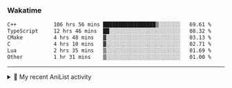 ### Wakatime
<!--START_SECTION:waka-->

```txt
C++            106 hrs 56 mins █████████████████▒░░░░░░░   69.61 %
TypeScript     12 hrs 46 mins  ██░░░░░░░░░░░░░░░░░░░░░░░   08.32 %
CMake          4 hrs 48 mins   ▓░░░░░░░░░░░░░░░░░░░░░░░░   03.13 %
C              4 hrs 10 mins   ▓░░░░░░░░░░░░░░░░░░░░░░░░   02.71 %
Lua            2 hrs 35 mins   ▒░░░░░░░░░░░░░░░░░░░░░░░░   01.69 %
Other          1 hr 31 mins    ▒░░░░░░░░░░░░░░░░░░░░░░░░   01.00 %
```

<!--END_SECTION:waka-->

<!--
<h4>Leetcode</h4>

![Leetcode](https://leetcard.jacoblin.cool/f01zy?ext=heatmap)
-->

---

<details>
  <summary>🌸 My recent AniList activity</summary>

  <!-- ANILIST_ACTIVITY:start -->

-   📺 Completed [Tomodachi Game](https://anilist.co/anime/141014) (13:06 04 July 2025)
-   📺 Completed [The Eminence in Shadow Season 2](https://anilist.co/anime/161964) (00:06 04 July 2025)
-   📺 Completed [The Eminence in Shadow](https://anilist.co/anime/130298) (23:44 02 July 2025)
-   📺 Plans to watch [Mushoku Tensei III: Isekai Ittara Honki Dasu](https://anilist.co/anime/178789) (07:57 29 June 2025)
-   📺 Completed [Mushoku Tensei: Jobless Reincarnation Season 2 Part 2](https://anilist.co/anime/166873) (07:57 29 June 2025)

  <!-- ANILIST_ACTIVITY:end -->
</details>
